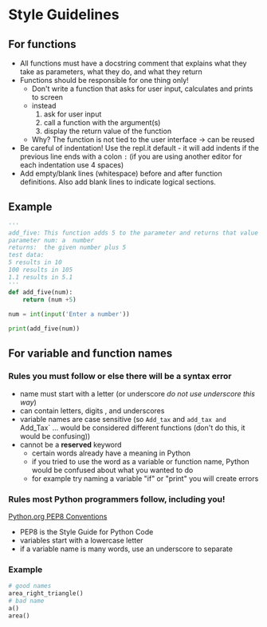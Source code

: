 # Style Guidelines 

## For functions
    
* All functions must have a docstring comment that explains what they take as parameters, what they do, and what they return
* Functions should be responsible for one thing only! 
    * Don't write a function that asks for user input, calculates and prints to screen
    * instead 
      1. ask for user input
      2. call a function with the argument(s)
      3. display the return value of the function
    * Why? The function is not tied to the user interface -> can be reused
* Be careful of indentation! Use the repl.it default - it will add indents if the previous line ends with a colon `:` (if you are using another editor for each indentation use 4 spaces)
* Add empty/blank lines (whitespace) before and after function definitions. Also add blank lines to indicate logical sections.

## Example
```python
''' 
add_five: This function adds 5 to the parameter and returns that value
parameter num: a  number
returns:  the given number plus 5
test data:
5 results in 10
100 results in 105
1.1 results in 5.1
'''
def add_five(num):
    return (num +5)
    
num = int(input('Enter a number'))

print(add_five(num))
```
## For variable and function names 
### Rules you must follow or else there will be a syntax error 
* name must start with a letter (or underscore _do not use underscore this way_)
* can contain letters, digits , and underscores
* variable names are case sensitive  (so `Add_tax` and `add_tax and `Add_Tax` ... would be considered different functions (don't do this, it would be confusing))
* cannot be a **reserved** keyword
    * certain words already have a meaning in Python
    * if you tried to use the word as a variable or function name, Python would be confused about what you wanted to do
    * for example try naming a variable "if"  or "print"  you will create errors
### Rules most Python programmers follow, including you!
[Python.org PEP8 Conventions](https://www.python.org/dev/peps/pep-0008/)
* PEP8 is the Style Guide for Python Code
* variables start with a lowercase letter 
* if a variable name is many words, use an underscore to separate
### Example
```python
# good names
area_right_triangle() 
# bad name
a()
area()
```
